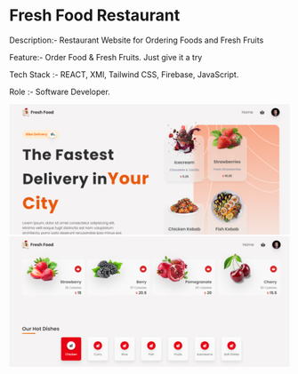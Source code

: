 <h1>Fresh Food Restaurant</h1>

<p>Description:- Restaurant Website for Ordering Foods and Fresh Fruits</p>
<p>Feature:- Order Food & Fresh Fruits. Just give it a try</p>
<p>Tech Stack :- REACT, XMl, Tailwind CSS, Firebase, JavaScript.</p>
<p>Role :- Software Developer.</p>

<img width="946" alt="Fresh Food" src="./src/img/Fresh Food.PNG">
<img width="946" alt="Fresh Food" src="./src/img/FreshFood !.PNG">
